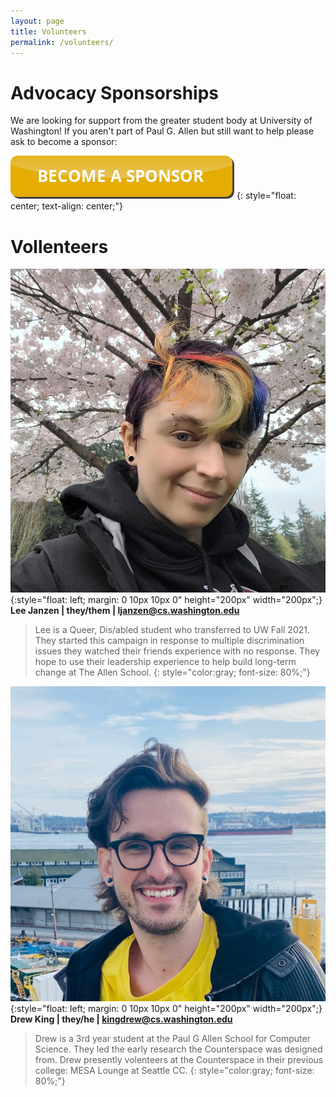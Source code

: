 ```yaml
---
layout: page
title: Volunteers
permalink: /volunteers/
---
```

<h1>Advocacy Sponsorships</h1>
 
We are looking for support from the greater student body at University of Washington! If you aren't part of Paul G. Allen but still want to help please ask to become a sponsor:

[![button to click to become a sponsor](/images/sponsor.png)](https://multiculturalmatrix.github.io/sponsorship/)
{: style="float: center; text-align: center;"}

<h1>Vollenteers</h1>

![picture of androgenous light-skinned person in front of cherry blossoms with rainbow colored hair](/images/ljanzen.jpg){:style="float: left; margin: 0 10px 10px 0" height="200px" width="200px";}
**Lee Janzen | they/them | ljanzen@cs.washington.edu**

> Lee is a Queer, Dis/abled student who transferred to UW Fall 2021. They started this campaign in response to multiple discrimination issues they watched their friends experience with no response. They hope to use their leadership experience to help build long-term change at The Allen School.
{: style="color:gray; font-size: 80%;"}


![picture of androgenous light-skinned person in front of the Puget Sound with dark brown hair, smiling](/images/kingdrew.jpg){:style="float: left; margin: 0 10px 10px 0" height="200px" width="200px";}
**Drew King | they/he | kingdrew@cs.washington.edu**

> Drew is a 3rd year student at the Paul G Allen School for Computer Science. They led the early research the Counterspace was designed from. Drew presently volenteers at the Counterspace in their previous college: MESA Lounge at Seattle CC.
{: style="color:gray; font-size: 80%;"}

